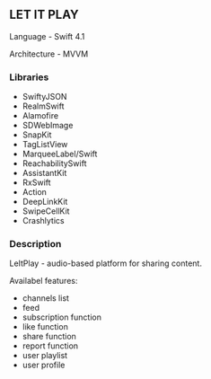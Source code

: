 ## LET IT PLAY

Language - Swift 4.1

Architecture - MVVM

### Libraries

* SwiftyJSON
* RealmSwift
* Alamofire
* SDWebImage
* SnapKit
* TagListView
* MarqueeLabel/Swift
* ReachabilitySwift
* AssistantKit
* RxSwift
* Action
* DeepLinkKit
* SwipeCellKit
* Crashlytics

### Description

LeItPlay - audio-based platform for sharing content.

Availabel features:
* channels list
* feed
* subscription function
* like function
* share function
* report function
* user playlist
* user profile
